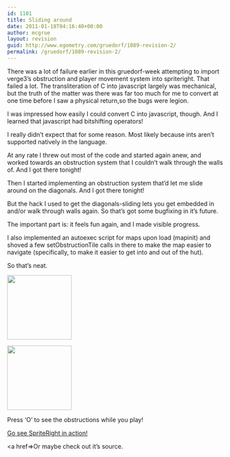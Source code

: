 ```yaml
---
id: 1101
title: Sliding around
date: 2011-01-18T04:16:40+00:00
author: mcgrue
layout: revision
guid: http://www.egometry.com/gruedorf/1089-revision-2/
permalink: /gruedorf/1089-revision-2/
---
```

There was a lot of failure earlier in this gruedorf-week attempting to import verge3&#8217;s obstruction and player movement system into spriteright. That failed a lot. The transliteration of C into javascript largely was mechanical, but the truth of the matter was there was far too much for me to convert at one time before I saw a physical return,so the bugs were legion.

I was impressed how easily I could convert C into javascript, though. And I learned that javascript had bitshifting operators!

I really didn&#8217;t expect that for some reason. Most likely because ints aren&#8217;t supported natively in the language.

At any rate I threw out most of the code and started again anew, and worked towards an obstruction system that I couldn&#8217;t walk through the walls of. And I got there tonight!

Then I started implementing an obstruction system that&#8217;d let me slide around on the diagonals. And I got there tonight!

But the hack I used to get the diagonals-sliding lets you get embedded in and/or walk through walls again. So that&#8217;s got some bugfixing in it&#8217;s future. 

The important part is: it feels fun again, and I made visible progress.

I also implemented an autoexec script for maps upon load (mapinit) and shoved a few setObstructionTile calls in there to make the map easier to navigate (specifically, to make it easier to get into and out of the hut). 

So that&#8217;s neat.

[<img src="http://www.egometry.com/i/2011/01/2011-01-18-0-150x150.png" alt="" title="2011-01-18-0" width="150" height="150" class="aligncenter size-thumbnail wp-image-1097" />](http://www.egometry.com/i/2011/01/2011-01-18-0.png)

[<img src="http://www.egometry.com/i/2011/01/2011-01-18-1-150x150.png" alt="" title="2011-01-18-1" width="150" height="150" class="aligncenter size-thumbnail wp-image-1098" />](http://www.egometry.com/i/2011/01/2011-01-18-1.png)

Press &#8216;O&#8217; to see the obstructions while you play!

<a href=http://spriteright.com>Go see SpriteRight in action!</a>

<a href=>Or maybe check out it&#8217;s source.</a>